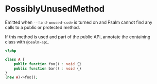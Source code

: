 # PossiblyUnusedMethod

Emitted when `--find-unused-code` is turned on and Psalm cannot find any calls to
a public or protected method.

If this method is used and part of the public API, annotate the containing class
with `@psalm-api`.

```php
<?php

class A {
    public function foo() : void {}
    public function bar() : void {}
}
(new A)->foo();
```
